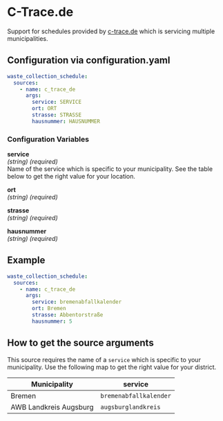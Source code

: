 # C-Trace.de

Support for schedules provided by [c-trace.de](https://www.c-trace.de) which is servicing multiple municipalities.

## Configuration via configuration.yaml

```yaml
waste_collection_schedule:
  sources:
    - name: c_trace_de
      args:
        service: SERVICE
        ort: ORT
        strasse: STRASSE
        hausnummer: HAUSNUMMER
```

### Configuration Variables

**service**  
*(string) (required)*  
Name of the service which is specific to your municipality. See the table below to get the right value for your location.

**ort**  
*(string) (required)*

**strasse**  
*(string) (required)*

**hausnummer**  
*(string) (required)*

## Example

```yaml
waste_collection_schedule:
  sources:
    - name: c_trace_de
      args:
        service: bremenabfallkalender
        ort: Bremen
        strasse: Abbentorstraße
        hausnummer: 5
```

## How to get the source arguments

This source requires the name of a `service` which is specific to your municipality. Use the following map to get the right value for your district.

|Municipality|service|
|-|-|
|Bremen|`bremenabfallkalender`|
|AWB Landkreis Augsburg|`augsburglandkreis`|
